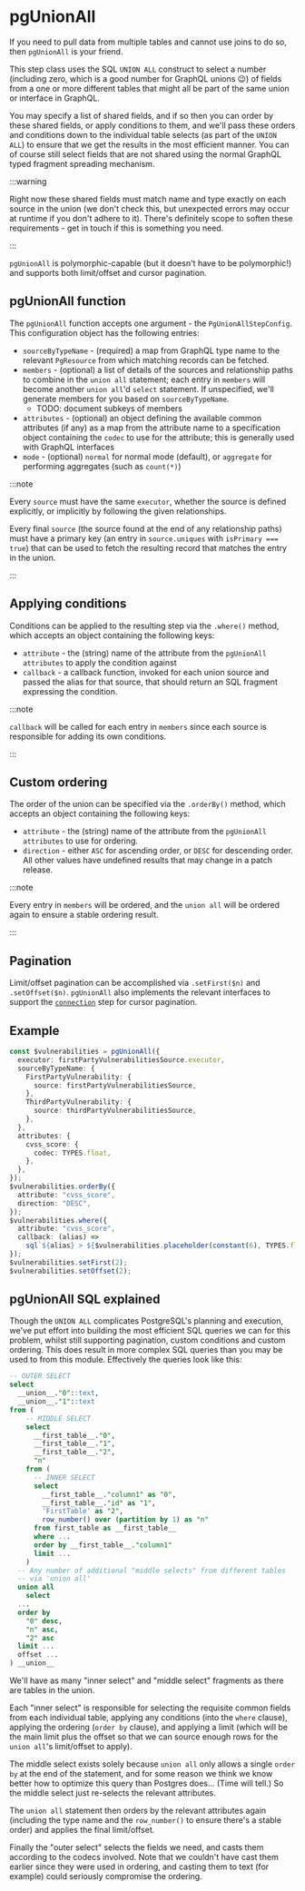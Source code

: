 # pgUnionAll

If you need to pull data from multiple tables and cannot use joins to do so,
then `pgUnionAll` is your friend.

This step class uses the SQL `UNION ALL` construct to select a number
(including zero, which is a good number for GraphQL unions :wink:) of fields
from a one or more different tables that might all be part of the same union or
interface in GraphQL.

You may specify a list of shared fields, and if so then you can order by these
shared fields, or apply conditions to them, and we'll pass these orders and
conditions down to the individual table selects (as part of the `UNION ALL`) to
ensure that we get the results in the most efficient manner. You can of course
still select fields that are not shared using the normal GraphQL typed fragment
spreading mechanism.

:::warning

Right now these shared fields must match name and type exactly on each source
in the union (we don't check this, but unexpected errors may occur at runtime
if you don't adhere to it). There's definitely scope to soften these
requirements - get in touch if this is something you need.

:::

`pgUnionAll` is polymorphic-capable (but it doesn't
have to be polymorphic!) and supports both limit/offset and cursor pagination.

## pgUnionAll function

The `pgUnionAll` function accepts one argument - the `PgUnionAllStepConfig`.
This configuration object has the following entries:

- `sourceByTypeName` - (required) a map from GraphQL type name to the relevant
  `PgResource` from which matching records can be fetched.
- `members` - (optional) a list of details of the sources and relationship
  paths to combine in the `union all` statement; each entry in `members` will
  become another `union all`'d `select` statement. If unspecified, we'll generate
  members for you based on `sourceByTypeName`.
  - TODO: document subkeys of members
- `attributes` - (optional) an object defining the available common attributes
  (if any) as a map from the attribute name to a specification object
  containing the `codec` to use for the attribute; this is generally used with
  GraphQL interfaces
- `mode` - (optional) `normal` for normal mode (default), or `aggregate` for
  performing aggregates (such as `count(*)`)

:::note

Every `source` must have the same `executor`, whether the source is defined
explicitly, or implicitly by following the given relationships.

Every final `source` (the source found at the end of any relationship paths)
must have a primary key (an entry in `source.uniques` with
`isPrimary === true`) that can be used to fetch the resulting record that
matches the entry in the union.

:::

## Applying conditions

Conditions can be applied to the resulting step via the `.where()` method,
which accepts an object containing the following keys:

- `attribute` - the (string) name of the attribute from the `pgUnionAll`
  `attributes` to apply the condition against
- `callback` - a callback function, invoked for each union source and passed
  the alias for that source, that should return an SQL fragment expressing the
  condition.

:::note

`callback` will be called for each entry in `members` since each source is
responsible for adding its own conditions.

:::

## Custom ordering

The order of the union can be specified via the `.orderBy()` method,
which accepts an object containing the following keys:

- `attribute` - the (string) name of the attribute from the `pgUnionAll`
  `attributes` to use for ordering.
- `direction` - either `ASC` for ascending order, or `DESC` for descending
  order. All other values have undefined results that may change in a patch
  release.

:::note

Every entry in `members` will be ordered, and the `union all` will be ordered again
to ensure a stable ordering result.

:::

## Pagination

Limit/offset pagination can be accomplished via `.setFirst($n)` and
`.setOffset($n)`. `pgUnionAll` also implements the relevant interfaces to
support the [`connection`](../standard-steps/connection.md) step for cursor
pagination.

## Example

```ts
const $vulnerabilities = pgUnionAll({
  executor: firstPartyVulnerabilitiesSource.executor,
  sourceByTypeName: {
    FirstPartyVulnerability: {
      source: firstPartyVulnerabilitiesSource,
    },
    ThirdPartyVulnerability: {
      source: thirdPartyVulnerabilitiesSource,
    },
  },
  attributes: {
    cvss_score: {
      codec: TYPES.float,
    },
  },
});
$vulnerabilities.orderBy({
  attribute: "cvss_score",
  direction: "DESC",
});
$vulnerabilities.where({
  attribute: "cvss_score",
  callback: (alias) =>
    sql`${alias} > ${$vulnerabilities.placeholder(constant(6), TYPES.float)}`,
});
$vulnerabilities.setFirst(2);
$vulnerabilities.setOffset(2);
```

## pgUnionAll SQL explained

Though the `UNION ALL` complicates PostgreSQL's planning and execution, we've
put effort into building the most efficient SQL queries we can for this
problem, whilst still supporting pagination, custom conditions and custom
ordering. This does result in more complex SQL queries than you may be used
to from this module. Effectively the queries look like this:

```sql
-- OUTER SELECT
select
  __union__."0"::text,
  __union__."1"::text
from (
    -- MIDDLE SELECT
    select
      __first_table__."0",
      __first_table__."1",
      __first_table__."2",
      "n"
    from (
      -- INNER SELECT
      select
        __first_table__."column1" as "0",
        __first_table__."id" as "1",
        'FirstTable' as "2",
        row_number() over (partition by 1) as "n"
      from first_table as __first_table__
      where ...
      order by __first_table__."column1"
      limit ...
    )
  -- Any number of additional "middle selects" from different tables
  -- via 'union all'
  union all
    select
  ...
  order by
    "0" desc,
    "n" asc,
    "2" asc
  limit ...
  offset ...
) __union__
```

We'll have as many "inner select" and "middle select" fragments as there are
tables in the union.

Each "inner select" is responsible for selecting the requisite common fields
from each individual table, applying any conditions (into the `where` clause),
applying the ordering (`order by` clause), and applying a limit (which will be
the main limit plus the offset so that we can source enough rows for the
`union all`'s limit/offset to apply).

The middle select exists solely because `union all` only
allows a single `order by` at the end of the statement, and for some reason we
think we know better how to optimize this query than Postgres does... (Time
will tell.) So the middle select just re-selects the relevant attributes.

The `union all` statement then orders by the relevant attributes again
(including the type name and the `row_number()` to ensure there's a stable
order) and applies the final limit/offset.

Finally the "outer select" selects the fields we need, and casts them according
to the codecs involved. Note that we couldn't have cast them earlier since they
were used in ordering, and casting them to text (for example) could seriously
compromise the ordering.

